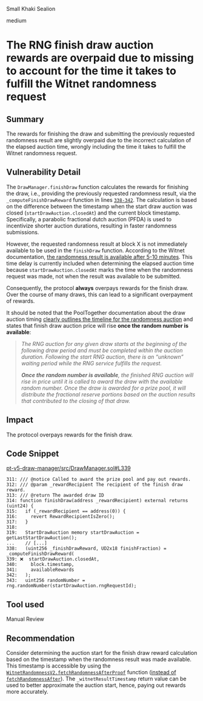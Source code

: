 Small Khaki Sealion

medium

# The RNG finish draw auction rewards are overpaid due to missing to account for the time it takes to fulfill the Witnet randomness request

## Summary

The rewards for finishing the draw and submitting the previously requested randomness result are slightly overpaid due to the incorrect calculation of the elapsed auction time, wrongly including the time it takes to fulfill the Witnet randomness request.

## Vulnerability Detail

The `DrawManager.finishDraw` function calculates the rewards for finishing the draw, i.e., providing the previously requested randomness result, via the `_computeFinishDrawReward` function in lines [`338-342`](https://github.com/sherlock-audit/2024-05-pooltogether/blob/main/pt-v5-draw-manager/src/DrawManager.sol#L338-L342). The calculation is based on the difference between the timestamp when the start draw auction was closed (`startDrawAuction.closedAt`) and the current block timestamp. Specifically, a parabolic fractional dutch auction (PFDA) is used to incentivize shorter auction durations, resulting in faster randomness submissions.

However, the requested randomness result at block X is not immediately available to be used in the `finishDraw` function. According to the Witnet documentation, [the randomness result is available after 5-10 minutes](https://docs.witnet.io/smart-contracts/witnet-randomness-oracle/code-examples). This time delay is currently included when determining the elapsed auction time because `startDrawAuction.closedAt` marks the time when the randomness request was made, not when the result was available to be submitted.

Consequently, the protocol **always** overpays rewards for the finish draw. Over the course of many draws, this can lead to a significant overpayment of rewards.

It should be noted that the PoolTogether documentation about the draw auction timing [clearly outlines the timeline for the randomness auction](https://dev.pooltogether.com/protocol/design/draw-auction/#auction-timing) and states that finish draw auction price will rise **once the random number is available**:

> _The RNG auction for any given draw starts at the beginning of the following draw period and must be completed within the auction duration. Following the start RNG auction, there is an “unknown” waiting period while the RNG service fulfills the request._
>
> _**Once the random number is available**, the finished RNG auction will rise in price until it is called to award the draw with the available random number. Once the draw is awarded for a prize pool, it will distribute the fractional reserve portions based on the auction results that contributed to the closing of that draw._

## Impact

The protocol overpays rewards for the finish draw.

## Code Snippet

[pt-v5-draw-manager/src/DrawManager.sol#L339](https://github.com/sherlock-audit/2024-05-pooltogether/blob/main/pt-v5-draw-manager/src/DrawManager.sol#L339)

```solidity
311: /// @notice Called to award the prize pool and pay out rewards.
312: /// @param _rewardRecipient The recipient of the finish draw reward.
313: /// @return The awarded draw ID
314: function finishDraw(address _rewardRecipient) external returns (uint24) {
315:   if (_rewardRecipient == address(0)) {
316:     revert RewardRecipientIsZero();
317:   }
318:
319:   StartDrawAuction memory startDrawAuction = getLastStartDrawAuction();
...    // [...]
338:   (uint256 _finishDrawReward, UD2x18 finishFraction) = _computeFinishDrawReward(
339: ❌  startDrawAuction.closedAt,
340:     block.timestamp,
341:     availableRewards
342:   );
343:   uint256 randomNumber = rng.randomNumber(startDrawAuction.rngRequestId);
```

## Tool used

Manual Review

## Recommendation

Consider determining the auction start for the finish draw reward calculation based on the timestamp when the randomness result was made available. This timestamp is accessible by using the [`WitnetRandomnessV2.fetchRandomnessAfterProof`](https://github.com/witnet/witnet-solidity-bridge/blob/4d1e464824bd7080072eb330e56faca8f89efb8f/contracts/apps/WitnetRandomnessV2.sol#L196) function ([instead of `fetchRandomnessAfter`](https://github.com/sherlock-audit/2024-05-pooltogether/blob/main/pt-v5-rng-witnet/src/RngWitnet.sol#L124)). The `_witnetResultTimestamp` return value can be used to better approximate the auction start, hence, paying out rewards more accurately.
